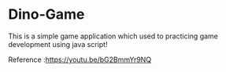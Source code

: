 # Dino-Game

This is a simple game application which used to practicing game development using java script!

Reference :https://youtu.be/bG2BmmYr9NQ  